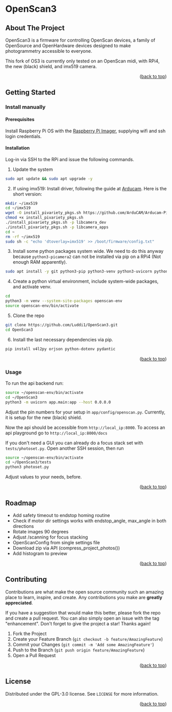 <div id="top"></div>

# OpenScan3

<!-- ABOUT THE PROJECT -->
## About The Project

OpenScan3 is a firmware for controlling OpenScan devices, a family of OpenSource and OpenHardware devices designed to make photogrammetry accessible to everyone.

This fork of OS3 is currently only tested on an OpenScan midi, with RPi4, the new (black) shield, and imx519 camera. 

<p align="right">(<a href="#top">back to top</a>)</p>

<!-- GETTING STARTED -->
## Getting Started

### Install manually

#### Prerequisites

Install Raspberry Pi OS with the [Raspberry Pi Imager](https://www.raspberrypi.com/software/), supplying wifi and ssh login credentials. 

#### Installation

Log-in via SSH to the RPi and issue the following commands. 

1. Update the system

```sh
sudo apt update && sudo apt upgrade -y
```

2. If using imx519: Install driver, following the guide at [Arducam](https://docs.arducam.com/Raspberry-Pi-Camera/Native-camera/16MP-IMX519/). 
Here is the short version:
```sh
mkdir ~/imx519
cd ~/imx519
wget -O install_pivariety_pkgs.sh https://github.com/ArduCAM/Arducam-Pivariety-V4L2-Driver/releases/download/install_script/install_pivariety_pkgs.sh
chmod +x install_pivariety_pkgs.sh
./install_pivariety_pkgs.sh -p libcamera_dev
./install_pivariety_pkgs.sh -p libcamera_apps
cd ~
rm -rf ~/imx519
sudo sh -c "echo 'dtoverlay=imx519' >> /boot/firmware/config.txt"
```

3. Install some python packages system wide. 
We need to do this anyway because `python3-picamera2` can not be installed via pip on a RPi4 (Not enough RAM apparently). 

```sh
sudo apt install -y git python3-pip python3-venv python3-uvicorn python3-gphoto2 python3-pillow python3-picamera2 python3-matplotlib python3-fastapi python3-numpy python3-rpi.gpio python3-libcamera
```

4. Create a python virtual environment, include system-wide packages, and activate venv. 

```sh
cd
python3 -m venv --system-site-packages openscan-env
source openscan-env/bin/activate
```

5. Clone the repo

```sh
git clone https://github.com/Luddi1/OpenScan3.git
cd OpenScan3
```

6. Install the last necessary dependencies via pip. 

```sh
pip install v4l2py orjson python-dotenv pydantic
```

<p align="right">(<a href="#top">back to top</a>)</p>

<!-- USAGE EXAMPLES -->
### Usage

To run the api backend run:
```sh
source ~/openscan-env/bin/activate
cd ~/OpenScan3
python3 -m uvicorn app.main:app --host 0.0.0.0
```
Adjust the pin numbers for your setup in `app/config/openscan.py`. 
Currently, it is setup for the new (black) shield. 

Now the api should be accessible from `http://local_ip:8000`. 
To access an api playground go to `http://local_ip:8000/docs`

If you don't need a GUI you can already do a focus stack set with `tests/photoset.py`. 
Open another SSH session, then run 
```sh
source ~/openscan-env/bin/activate
cd ~/OpenScan3/tests
python3 photoset.py
```
Adjust values to your needs, before. 

<p align="right">(<a href="#top">back to top</a>)</p>

<!-- ROADMAP -->
## Roadmap

- Add safety timeout to endstop homing routine
- Check if motor dir settings works with endstop_angle, max_angle in both directions
- Rotate images 90 degrees
- Adjust /scanning for focus stacking
- OpenScanConfig from single settings file
- Download zip via API (compress_project_photos())
- Add histogram to preview

<p align="right">(<a href="#top">back to top</a>)</p>



<!-- CONTRIBUTING -->
## Contributing

Contributions are what make the open source community such an amazing place to learn, inspire, and create. Any contributions you make are **greatly appreciated**.

If you have a suggestion that would make this better, please fork the repo and create a pull request. You can also simply open an issue with the tag "enhancement".
Don't forget to give the project a star! Thanks again!

1. Fork the Project
2. Create your Feature Branch (`git checkout -b feature/AmazingFeature`)
3. Commit your Changes (`git commit -m 'Add some AmazingFeature'`)
4. Push to the Branch (`git push origin feature/AmazingFeature`)
5. Open a Pull Request

<p align="right">(<a href="#top">back to top</a>)</p>



<!-- LICENSE -->
## License

Distributed under the GPL-3.0 license. See `LICENSE` for more information.

<p align="right">(<a href="#top">back to top</a>)</p>


